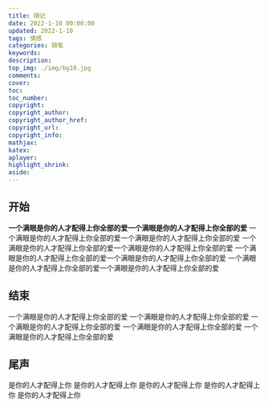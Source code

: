 ```yaml
---
title: 随记
date: 2022-1-10 00:00:00
updated: 2022-1-10
tags: 情感
categories: 随笔
keywords: 
description: 
top_img: ./img/bg10.jpg
comments:
cover: 
toc: 
toc_number: 
copyright: 
copyright_author: 
copyright_author_href: 
copyright_url: 
copyright_info: 
mathjax: 
katex:
aplayer:
highlight_shrink:
aside:
---
```

## 开始
<strong>一个满眼是你的人才配得上你全部的爱一个满眼是你的人才配得上你全部的爱</strong>
一个满眼是你的人才配得上你全部的爱一个满眼是你的人才配得上你全部的爱
一个满眼是你的人才配得上你全部的爱一个满眼是你的人才配得上你全部的爱
一个满眼是你的人才配得上你全部的爱一个满眼是你的人才配得上你全部的爱
一个满眼是你的人才配得上你全部的爱一个满眼是你的人才配得上你全部的爱
## 结束
一个满眼是你的人才配得上你全部的爱
一个满眼是你的人才配得上你全部的爱
一个满眼是你的人才配得上你全部的爱
一个满眼是你的人才配得上你全部的爱
一个满眼是你的人才配得上你全部的爱
## 尾声
是你的人才配得上你
是你的人才配得上你
是你的人才配得上你
是你的人才配得上你
是你的人才配得上你
